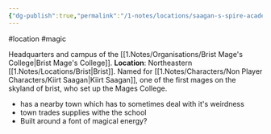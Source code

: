 ```yaml
---
{"dg-publish":true,"permalink":"/1-notes/locations/saagan-s-spire-academy/"}
---
```


#location #magic

Headquarters and campus of the [[1.Notes/Organisations/Brist Mage's College\|Brist Mage's College]].
**Location**: Northeastern [[1.Notes/Locations/Brist\|Brist]].
Named for [[1.Notes/Characters/Non Player Characters/Kiirt Saagan\|Kiirt Saagan]], one of the first mages on the skyland of brist, who set up the Mages College.

- has a nearby town which has to sometimes deal with it's weirdness
- town trades supplies withe the school
- Built around a font of magical energy?
